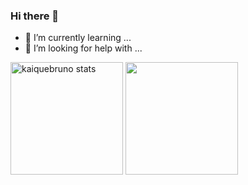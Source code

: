 ### Hi there 👋

- 🌱 I’m currently learning ...
- 🤔 I’m looking for help with ...

<div> 
  <img height="180em" src="https://github-readme-stats.vercel.app/api?username=KaiqueBruno&show_icons=false&theme=omni&include_all_commits=true&count_private=true" alt="kaiquebruno stats"/>
  <img height="180em" src="https://github-readme-stats.vercel.app/api/top-langs/?username=KaiqueBruno&layout=compact&show_icons=false&theme=omni&count_private=true&%22/%3E" />
<div/>
